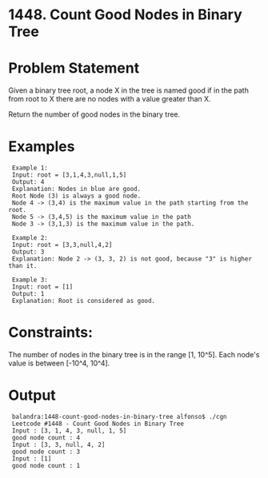 # 1448. Count Good Nodes in Binary Tree

# Problem Statement
Given a binary tree root, a node X in the tree is named good if in the path from root to X there are no nodes with a value greater than X.

Return the number of good nodes in the binary tree.

# Examples 

     Example 1:
     Input: root = [3,1,4,3,null,1,5]
     Output: 4
     Explanation: Nodes in blue are good.
     Root Node (3) is always a good node.
     Node 4 -> (3,4) is the maximum value in the path starting from the root.
     Node 5 -> (3,4,5) is the maximum value in the path
     Node 3 -> (3,1,3) is the maximum value in the path.

     Example 2:
     Input: root = [3,3,null,4,2]
     Output: 3
     Explanation: Node 2 -> (3, 3, 2) is not good, because "3" is higher than it.

     Example 3:
     Input: root = [1]
     Output: 1
     Explanation: Root is considered as good.
 

# Constraints:

The number of nodes in the binary tree is in the range [1, 10^5].
Each node's value is between [-10^4, 10^4].

# Output
     balandra:1448-count-good-nodes-in-binary-tree alfonso$ ./cgn 
     Leetcode #1448 - Count Good Nodes in Binary Tree
     Input : [3, 1, 4, 3, null, 1, 5]
     good node count : 4
     Input : [3, 3, null, 4, 2]
     good node count : 3
     Input : [1]
     good node count : 1
